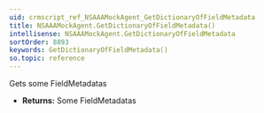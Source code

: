 ```yaml
---
uid: crmscript_ref_NSAAAMockAgent_GetDictionaryOfFieldMetadata
title: NSAAAMockAgent.GetDictionaryOfFieldMetadata()
intellisense: NSAAAMockAgent.GetDictionaryOfFieldMetadata
sortOrder: 8893
keywords: GetDictionaryOfFieldMetadata()
so.topic: reference
---
```



Gets some FieldMetadatas



* **Returns:** Some FieldMetadatas


